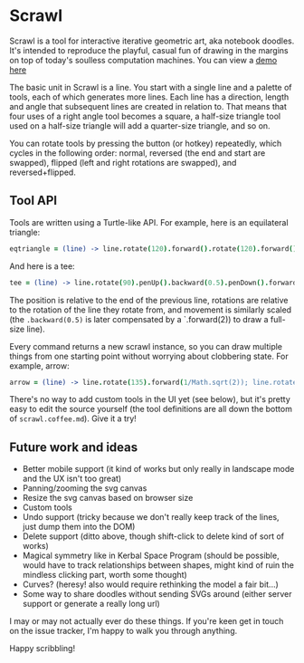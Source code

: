 Scrawl
======

Scrawl is a tool for interactive iterative geometric art, aka notebook doodles. It's intended to reproduce the playful, casual fun of drawing in the margins on top of today's soulless computation machines. You can view a [demo here](https://demos.samgentle.com/scrawl/)

The basic unit in Scrawl is a line. You start with a single line and a palette of tools, each of which generates more lines. Each line has a direction, length and angle that subsequent lines are created in relation to. That means that four uses of a right angle tool becomes a square, a half-size triangle tool used on a half-size triangle will add a quarter-size triangle, and so on.

You can rotate tools by pressing the button (or hotkey) repeatedly, which cycles in the following order: normal, reversed (the end and start are swapped), flipped (left and right rotations are swapped), and reversed+flipped.

Tool API
--------

Tools are written using a Turtle-like API. For example, here is an equilateral triangle:

```coffeescript
eqtriangle = (line) -> line.rotate(120).forward().rotate(120).forward()
```

And here is a tee:

```coffeescript
tee = (line) -> line.rotate(90).penUp().backward(0.5).penDown().forward(2)
```

The position is relative to the end of the previous line, rotations are relative to the rotation of the line they rotate from, and movement is similarly scaled (the `.backward(0.5)` is later compensated by a `.forward(2)) to draw a full-size line).

Every command returns a new scrawl instance, so you can draw multiple things from one starting point without worrying about clobbering state. For example, arrow:

```coffeescript
arrow = (line) -> line.rotate(135).forward(1/Math.sqrt(2)); line.rotate(-135).forward(1/Math.sqrt(2))
```

There's no way to add custom tools in the UI yet (see below), but it's pretty easy to edit the source yourself (the tool definitions are all down the bottom of `scrawl.coffee.md`). Give it a try!

Future work and ideas
---------------------

* Better mobile support (it kind of works but only really in landscape mode and the UX isn't too great)
* Panning/zooming the svg canvas
* Resize the svg canvas based on browser size
* Custom tools
* Undo support (tricky because we don't really keep track of the lines, just dump them into the DOM)
* Delete support (ditto above, though shift-click to delete kind of sort of works)
* Magical symmetry like in Kerbal Space Program (should be possible, would have to track relationships between shapes, might kind of ruin the mindless clicking part, worth some thought)
* Curves? (heresy! also would require rethinking the model a fair bit...)
* Some way to share doodles without sending SVGs around (either server support or generate a really long url)

I may or may not actually ever do these things. If you're keen get in touch on the issue tracker, I'm happy to walk you through anything.

Happy scribbling!